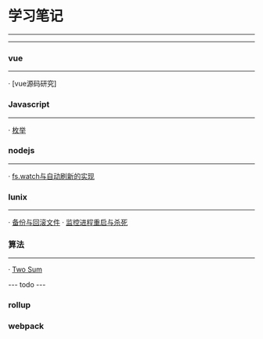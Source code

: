 # 学习笔记

---
---


### vue
---

· [vue源码研究]


### Javascript
---

· [枚举](/201711/enmuerable.md)

### nodejs
---

· [fs.watch与自动刷新的实现](/201903/watchFile.md)


### lunix
---

· [备份与回滚文件](/201711/copyandroll.md)
· [监控进程重启与杀死](/201904/monitor.md)


### 算法
---

· [Two Sum](/201904/twoSum.md)



--- todo ---

### rollup

### webpack



